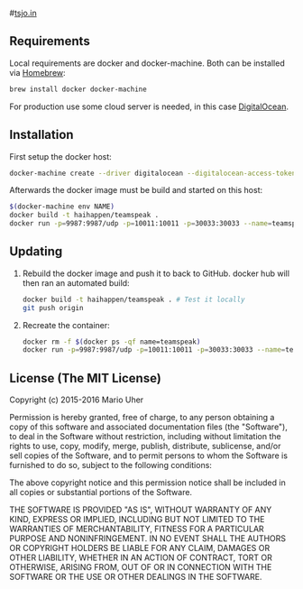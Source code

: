 #[tsjo.in](ts3server://tsjo.in)


## Requirements

Local requirements are docker and docker-machine. Both can be installed via [Homebrew](http://brew.sh):

```sh
brew install docker docker-machine
```

For production use some cloud server is needed, in this case [DigitalOcean](https://www.digitalocean.com).


## Installation

First setup the docker host:

```sh
docker-machine create --driver digitalocean --digitalocean-access-token TOKEN --digitalocean-region ams3 NAME
```

Afterwards the docker image must be build and started on this host:

```sh
$(docker-machine env NAME)
docker build -t haihappen/teamspeak .
docker run -p=9987:9987/udp -p=10011:10011 -p=30033:30033 --name=teamspeak haihappen/teamspeak serveradmin_password=password
```


## Updating

1. Rebuild the docker image and push it to back to GitHub. docker hub will then ran an automated build:

    ```sh
    docker build -t haihappen/teamspeak . # Test it locally
    git push origin
	```

3. Recreate the container:

   ```sh
   docker rm -f $(docker ps -qf name=teamspeak)
   docker run -p=9987:9987/udp -p=10011:10011 -p=30033:30033 --name=teamspeak haihappen/teamspeak serveradmin_password=password
   ```


## License (The MIT License)

Copyright (c) 2015-2016 Mario Uher

Permission is hereby granted, free of charge, to any person obtaining a copy
of this software and associated documentation files (the "Software"), to deal
in the Software without restriction, including without limitation the rights
to use, copy, modify, merge, publish, distribute, sublicense, and/or sell
copies of the Software, and to permit persons to whom the Software is
furnished to do so, subject to the following conditions:

The above copyright notice and this permission notice shall be included in
all copies or substantial portions of the Software.

THE SOFTWARE IS PROVIDED "AS IS", WITHOUT WARRANTY OF ANY KIND, EXPRESS OR
IMPLIED, INCLUDING BUT NOT LIMITED TO THE WARRANTIES OF MERCHANTABILITY,
FITNESS FOR A PARTICULAR PURPOSE AND NONINFRINGEMENT.  IN NO EVENT SHALL THE
AUTHORS OR COPYRIGHT HOLDERS BE LIABLE FOR ANY CLAIM, DAMAGES OR OTHER
LIABILITY, WHETHER IN AN ACTION OF CONTRACT, TORT OR OTHERWISE, ARISING FROM,
OUT OF OR IN CONNECTION WITH THE SOFTWARE OR THE USE OR OTHER DEALINGS IN
THE SOFTWARE.
